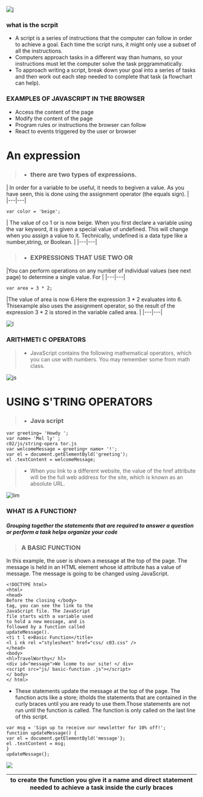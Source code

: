 

![j](https://www.infragistics.com/community/cfs-file/__key/communityserver-blogs-components-weblogfiles/00-00-00-09-43/dev_2D00_tools_2D00_ignite_2D00_ui_2D00_javascript_2D00_part11.jpg)

### what is the scrpit
+ A script is a series of instructions that the computer
can follow in order to achieve a goal.
Each time the script runs, it might only use a subset of
all the instructions.
+ Computers approach tasks in a different way than
humans, so your instructions must let the computer
solve the task prggrammatically.
+ To approach writing a script, break down your goal into
a series of tasks and then work out each step needed
to complete that task (a flowchart can help). 
### EXAMPLES OF JAVASCRIPT IN THE BROWSER
+ Access the content of the page
+ Modify the content of the page
+ Program rules or instructions the browser can follow
+ React to events triggered by the user or browser 
 
 # An expression 
>* ### there are two types of expressions. 
|  In order for a variable to be useful, it needs to begiven a value. As you have seen, this is done using the assignment operator (the equals sign). |    
|---|---|
```
var color = 'beige'; 
```
| The value of co 1 or is now beige. When you first declare a variable using the var keyword, it is given a special value of undefined. This will change when you assign a value to it. Technically, undefined is a data type like a number,string, or Boolean. | 
|---|---|

>* ### EXPRESSIONS THAT USE TWO OR
|You can perform operations on any number of individual values (see next page) to determine a single value. For |
|---|---|
 ```
 var area = 3 * 2; 
 ```

|The value of area is now 6.Here the expression 3 * 2 evaluates into 6. Thisexample also uses the assignment operator, so the result of the expression 3 * 2 is stored in the variable called area. |
|---|---|



![l](https://cdn.educba.com/academy/wp-content/uploads/2020/01/Logical-Operators-in-JavaScript.jpg)


### ARITHMETI C OPERATORS
>+ JavaScript contains the following mathematical
operators, which you can use with numbers.
You may remember some from math class. 

![js](https://miro.medium.com/max/458/1*DffsXkVfW-cTMnwTxJEZGg.png)

 # USING S'TRING OPERATORS


>+ ### Java script
 ```
var greeting= 'Howdy ';
var name= 'Mol ly' ;
c02/js/string-opera tor.js
var welcomeMessage = greeting+ name+ '!';
var el = document.getElementByld('greeting');
el .textContent = welcomeMessage; 
```

>+ When you link to a different
website, the value of the href
attribute will be the full web
address for the site, which is
known as an absolute URL.


![lim](https://scriptverse.academy/img/tutorials/js-callback-function.png)



### WHAT IS A FUNCTION? 

##### Grouping together the statements that are required to answer a question or perform a task helps organize your code



>### A BASIC FUNCTION  

In this example, the user is shown a message at the top of the page. The message is held in an HTML element whose id attribute has a value of message. The message is going to be changed using JavaScript.
```
<!DOCTYPE html>
<html>
<head>
Before the closing </body>
tag, you can see the link to the
JavaScript file. The JavaScript
file starts with a variable used
to hold a new message, and is
followed by a function called
updateMessage().
<ti t l e>Basic Function</title>
<l i nk rel ="stylesheet" href="css/ c03.css" />
</head>
<body>
<hl>TravelWorthy</ hl>
<div id="message">We lcome to our site! </ div>
<script src="js/ basic-function .js"></script>
</ body>
</ html> 
```



* These statements update the message at the top of the page. The function acts like a store; itholds the statements that are contained in the curly braces until you are ready to use them.Those statements are not run until the function is called. The function is only called on the last line of this script. 
```
var msg = 'Sign up to receive our newsletter for 10% off!';
function updateMessage() {
var el = document.getElementByld('message'};
el .textContent = msg;
}
updateMessage(}; 
```


![](https://media.geeksforgeeks.org/wp-content/cdn-uploads/Function-Prototype-in-c.png)

|to create the function you give it a name and direct statement needed to achieve a task inside the curly braces |
|  -|










